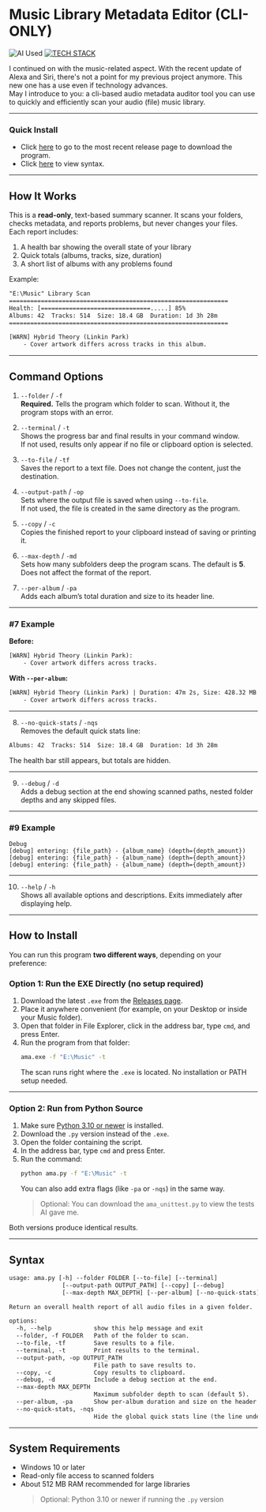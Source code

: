 # Music Library Metadata Editor (CLI-ONLY)
![AI Used](https://img.shields.io/badge/%E2%9C%A8-AI%20USED-blue)
[![TECH STACK](https://img.shields.io/badge/%F0%9F%92%BB-PYTHON%20|%203.10%2B-red)](https://python.org/downloads)

I continued on with the music-related aspect. With the recent update of Alexa and Siri, there's not a point for my previous project anymore. This new one has a use even if technology advances.  
May I introduce to you: a cli-based audio metadata auditor tool you can use to quickly and efficiently scan your audio (file) music library.

---

### Quick Install
- Click [here]() to go to the most recent release page to download the program.  
- Click [here](#syntax) to view syntax.

---

## How It Works
This is a **read-only**, text-based summary scanner. It scans your folders, checks metadata, and reports problems, but never changes your files.  
Each report includes:
1. A health bar showing the overall state of your library  
2. Quick totals (albums, tracks, size, duration)  
3. A short list of albums with any problems found

Example:
```txt
"E:\Music" Library Scan
==============================================================
Health: [===============================.....] 85%
Albums: 42  Tracks: 514  Size: 18.4 GB  Duration: 1d 3h 28m
==============================================================

[WARN] Hybrid Theory (Linkin Park)
    - Cover artwork differs across tracks in this album.
```

---

## Command Options

1. `--folder` / `-f`  
**Required.** Tells the program which folder to scan. Without it, the program stops with an error.

2. `--terminal` / `-t`  
Shows the progress bar and final results in your command window.  
If not used, results only appear if no file or clipboard option is selected.

3. `--to-file` / `-tf`  
Saves the report to a text file. Does not change the content, just the destination.

4. `--output-path` / `-op`  
Sets where the output file is saved when using `--to-file`.  
If not used, the file is created in the same directory as the program.

5. `--copy` / `-c`  
Copies the finished report to your clipboard instead of saving or printing it.

6. `--max-depth` / `-md`  
Sets how many subfolders deep the program scans. The default is **5**.  
Does not affect the format of the report.

7. `--per-album` / `-pa`  
Adds each album’s total duration and size to its header line.  

---

### #7 Example
**Before:**
```txt
[WARN] Hybrid Theory (Linkin Park):
    - Cover artwork differs across tracks.
```

**With `--per-album`:**
```txt
[WARN] Hybrid Theory (Linkin Park) | Duration: 47m 2s, Size: 428.32 MB
    - Cover artwork differs across tracks.
```

---

8. `--no-quick-stats` / `-nqs`  
Removes the default quick stats line:
```txt
Albums: 42  Tracks: 514  Size: 18.4 GB  Duration: 1d 3h 28m
```
The health bar still appears, but totals are hidden.

---

9. `--debug` / `-d`  
Adds a debug section at the end showing scanned paths, nested folder depths and any skipped files.  

---

### #9 Example
```text
Debug
[debug] entering: {file_path} - {album_name} (depth={depth_amount})
[debug] entering: {file_path} - {album_name} (depth={depth_amount})
[debug] entering: {file_path} - {album_name} (depth={depth_amount})
```

---

10. `--help` / `-h`  
Shows all available options and descriptions. Exits immediately after displaying help.

---

## How to Install

You can run this program **two different ways**, depending on your preference:

### Option 1: Run the EXE Directly (no setup required)
1. Download the latest `.exe` from the [Releases page]().  
2. Place it anywhere convenient (for example, on your Desktop or inside your Music folder).  
3. Open that folder in File Explorer, click in the address bar, type `cmd`, and press Enter.  
4. Run the program from that folder:
   ```bash
   ama.exe -f "E:\Music" -t
   ```
   The scan runs right where the `.exe` is located. No installation or PATH setup needed.

---

### Option 2: Run from Python Source
1. Make sure [Python 3.10 or newer](https://python.org/downloads) is installed.  
2. Download the `.py` version instead of the `.exe`.  
3. Open the folder containing the script.  
4. In the address bar, type `cmd` and press Enter.  
5. Run the command:
   ```bash
   python ama.py -f "E:\Music" -t
   ```
   You can also add extra flags (like `-pa` or `-nqs`) in the same way.
    > Optional: You can download the `ama_unittest.py` to view the tests AI gave me.

Both versions produce identical results.  

---

## Syntax
```txt
usage: ama.py [-h] --folder FOLDER [--to-file] [--terminal]
               [--output-path OUTPUT_PATH] [--copy] [--debug]
               [--max-depth MAX_DEPTH] [--per-album] [--no-quick-stats]

Return an overall health report of all audio files in a given folder.

options:
  -h, --help            show this help message and exit
  --folder, -f FOLDER   Path of the folder to scan.
  --to-file, -tf        Save results to a file.
  --terminal, -t        Print results to the terminal.
  --output-path, -op OUTPUT_PATH
                        File path to save results to.
  --copy, -c            Copy results to clipboard.
  --debug, -d           Include a debug section at the end.
  --max-depth MAX_DEPTH
                        Maximum subfolder depth to scan (default 5).
  --per-album, -pa      Show per-album duration and size on the header line.
  --no-quick-stats, -nqs
                        Hide the global quick stats line (the line under the health bar).
```

---

## System Requirements
- Windows 10 or later  
- Read-only file access to scanned folders  
- About 512 MB RAM recommended for large libraries  
    > Optional: Python 3.10 or newer if running the `.py` version